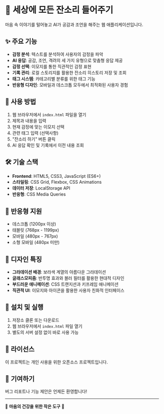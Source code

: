 # 🐧 세상에 모든 잔소리 들어주기

마음 속 이야기를 털어놓고 AI가 공감과 조언을 해주는 웹 애플리케이션입니다.

## ✨ 주요 기능

- **감정 분석**: 텍스트를 분석하여 사용자의 감정을 파악
- **AI 응답**: 공감, 조언, 격려의 세 가지 유형으로 맞춤형 응답 제공
- **감정 선택**: 이모지를 통한 직관적인 감정 표현
- **기록 관리**: 로컬 스토리지를 활용한 잔소리 히스토리 저장 및 조회
- **태그 시스템**: 카테고리별 분류를 위한 태그 기능
- **반응형 디자인**: 모바일과 데스크톱 모두에서 최적화된 사용자 경험

## 🚀 사용 방법

1. 웹 브라우저에서 `index.html` 파일을 열기
2. 제목과 내용을 입력
3. 현재 감정에 맞는 이모지 선택
4. 관련 태그 입력 (선택사항)
5. "잔소리 하기" 버튼 클릭
6. AI 응답 확인 및 기록에서 이전 내용 조회

## 🛠️ 기술 스택

- **Frontend**: HTML5, CSS3, JavaScript (ES6+)
- **스타일링**: CSS Grid, Flexbox, CSS Animations
- **데이터 저장**: LocalStorage API
- **반응형**: CSS Media Queries

## 📱 반응형 지원

- 데스크톱 (1200px 이상)
- 태블릿 (768px - 1199px)
- 모바일 (480px - 767px)
- 소형 모바일 (480px 미만)

## 🎨 디자인 특징

- **그라데이션 배경**: 보라색 계열의 아름다운 그라데이션
- **글래스모피즘**: 반투명 효과와 블러 필터를 활용한 현대적 디자인
- **부드러운 애니메이션**: CSS 트랜지션과 키프레임 애니메이션
- **직관적 UI**: 이모지와 아이콘을 활용한 사용자 친화적 인터페이스

## 🔧 설치 및 실행

1. 저장소 클론 또는 다운로드
2. 웹 브라우저에서 `index.html` 파일 열기
3. 별도의 서버 설정 없이 바로 사용 가능

## 📝 라이선스

이 프로젝트는 개인 사용을 위한 오픈소스 프로젝트입니다.

## 🤝 기여하기

버그 리포트나 기능 제안은 언제든 환영합니다!

---

💝 **마음의 건강을 위한 작은 도구** 💝
